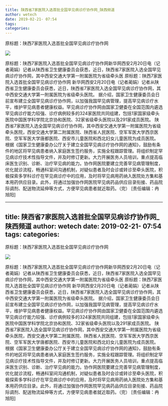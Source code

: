 ```yaml
---
title: 陕西省7家医院入选首批全国罕见病诊疗协作网_陕西频道
author: wetech
date: 2019-02-21- 07:54
tags: 
categories: 
---
```

原标题：陕西7家医院入选首批全国罕见病诊疗协作网
<!-- more -->
                
<img align="center" border="0" src="http://p2.ifengimg.com/a/2016/0810/204c433878d5cf9size1_w16_h16.png" />
                
            
原标题：陕西7家医院入选首批全国罕见病诊疗协作网新华网西安2月20日电（记者蔺娟）记者从陕西省卫生健康委员会获悉，近日，陕西省7家医院入选全国罕见病诊疗协作网，其中西安交通大学第一附属医院为省级牵头医
原标题：陕西7家医院入选首批全国罕见病诊疗协作网
新华网西安2月20日电（记者蔺娟）记者从陕西省卫生健康委员会获悉，近日，陕西省7家医院入选全国罕见病诊疗协作网，其中西安交通大学第一附属医院为省级牵头医院。
据介绍，国家卫生健康委员会日前宣布建立全国罕见病诊疗协作网，以加强我国罕见病管理，提高罕见病诊疗水平，维护罕见病患者健康权益。罕见病诊疗协作网由国家卫健委在全国范围内遴选罕见病诊疗能力较强、诊疗病例较多的324家医院共同组建，包括1家国家级牵头医院中国医学科学院北京协和医院、32家省级牵头医院以及291家成员医院。
陕西省7家医院入选全国罕见病诊疗协作网，其中西安交通大学第一附属医院为省级牵头医院，西安交通大学第二附属医院、陕西省人民医院、空军军医大学西京医院、空军军医大学唐都医院、西安市儿童医院和西北妇女儿童医院为成员医院。
根据《国家卫生健康委办公厅关于建立全国罕见病诊疗协作网的通知》，鼓励有条件的地区将罕见病患者纳入家庭医生签约服务，实施全程跟踪管理。将组织制定罕见病诊疗技术性指导文件，并及时修订更新。大力开展医务人员培训，重点提高临床医生识别、诊断、治疗罕见病的能力。协作网医院要建立完善罕见病管理制度，优化就诊流程，畅通科室间沟通机制，对疑似患者及时会诊或转诊至牵头医院，积极探索多学科诊疗在罕见病诊疗中的应用，及时将罕见病用药纳入医院处方集和基本用药供应目录。此外，将通过加强协作网医院罕见病药品供应目录衔接、药品院际调剂、配送物流延伸等方式，方便罕见病患者就近取药。（完）
[责任编辑：冉旭阳]
            
---
title: 陕西省7家医院入选首批全国罕见病诊疗协作网_陕西频道
author: wetech
date: 2019-02-21- 07:54
tags: 
categories: 
---
原标题：陕西7家医院入选首批全国罕见病诊疗协作网
<!-- more -->
                
<img align="center" border="0" src="http://p2.ifengimg.com/a/2016/0810/204c433878d5cf9size1_w16_h16.png" />
                
            
原标题：陕西7家医院入选首批全国罕见病诊疗协作网新华网西安2月20日电（记者蔺娟）记者从陕西省卫生健康委员会获悉，近日，陕西省7家医院入选全国罕见病诊疗协作网，其中西安交通大学第一附属医院为省级牵头医
原标题：陕西7家医院入选首批全国罕见病诊疗协作网
新华网西安2月20日电（记者蔺娟）记者从陕西省卫生健康委员会获悉，近日，陕西省7家医院入选全国罕见病诊疗协作网，其中西安交通大学第一附属医院为省级牵头医院。
据介绍，国家卫生健康委员会日前宣布建立全国罕见病诊疗协作网，以加强我国罕见病管理，提高罕见病诊疗水平，维护罕见病患者健康权益。罕见病诊疗协作网由国家卫健委在全国范围内遴选罕见病诊疗能力较强、诊疗病例较多的324家医院共同组建，包括1家国家级牵头医院中国医学科学院北京协和医院、32家省级牵头医院以及291家成员医院。
陕西省7家医院入选全国罕见病诊疗协作网，其中西安交通大学第一附属医院为省级牵头医院，西安交通大学第二附属医院、陕西省人民医院、空军军医大学西京医院、空军军医大学唐都医院、西安市儿童医院和西北妇女儿童医院为成员医院。
根据《国家卫生健康委办公厅关于建立全国罕见病诊疗协作网的通知》，鼓励有条件的地区将罕见病患者纳入家庭医生签约服务，实施全程跟踪管理。将组织制定罕见病诊疗技术性指导文件，并及时修订更新。大力开展医务人员培训，重点提高临床医生识别、诊断、治疗罕见病的能力。协作网医院要建立完善罕见病管理制度，优化就诊流程，畅通科室间沟通机制，对疑似患者及时会诊或转诊至牵头医院，积极探索多学科诊疗在罕见病诊疗中的应用，及时将罕见病用药纳入医院处方集和基本用药供应目录。此外，将通过加强协作网医院罕见病药品供应目录衔接、药品院际调剂、配送物流延伸等方式，方便罕见病患者就近取药。（完）
[责任编辑：冉旭阳]
            
